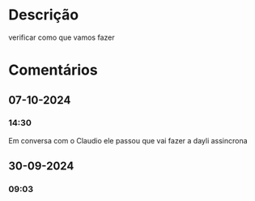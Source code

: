 # Descrição
verificar como que vamos fazer 

# Comentários
## 07-10-2024
### 14:30
Em conversa com o Claudio ele passou que vai fazer a dayli assincrona
## 30-09-2024
### 09:03

